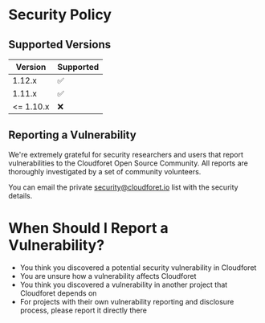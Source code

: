 # Security Policy

## Supported Versions

| Version | Supported          |
| ------- | ------------------ |
| 1.12.x  | :white_check_mark: |
| 1.11.x  | :white_check_mark: |
| <= 1.10.x  | :x:             |


## Reporting a Vulnerability

We're extremely grateful for security researchers and users that report vulnerabilities to the Cloudforet Open Source Community. All reports are thoroughly investigated by a set of community volunteers.

You can email the private security@cloudforet.io list with the security details.

# When Should I Report a Vulnerability?

* You think you discovered a potential security vulnerability in Cloudforet
* You are unsure how a vulnerability affects Cloudforet
* You think you discovered a vulnerability in another project that Cloudforet depends on
* For projects with their own vulnerability reporting and disclosure process, please report it directly there

